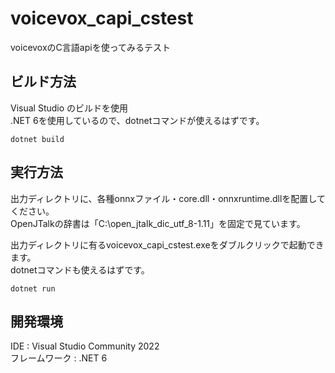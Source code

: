 # voicevox_capi_cstest
voicevoxのC言語apiを使ってみるテスト

## ビルド方法
Visual Studio のビルドを使用  
.NET 6を使用しているので、dotnetコマンドが使えるはずです。  
```
dotnet build 
```

## 実行方法
出力ディレクトリに、各種onnxファイル・core.dll・onnxruntime.dllを配置してください。  
OpenJTalkの辞書は「C:\open_jtalk_dic_utf_8-1.11」を固定で見ています。  

出力ディレクトリに有るvoicevox_capi_cstest.exeをダブルクリックで起動できます。  
dotnetコマンドも使えるはずです。  
```
dotnet run
```

## 開発環境
IDE : Visual Studio Community 2022  
フレームワーク : .NET 6  

